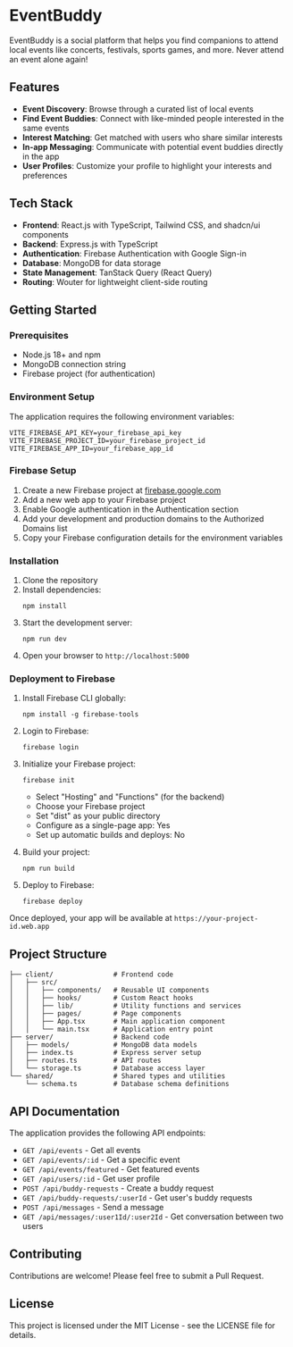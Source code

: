 # EventBuddy

EventBuddy is a social platform that helps you find companions to attend local events like concerts, festivals, sports games, and more. Never attend an event alone again!

## Features

- **Event Discovery**: Browse through a curated list of local events
- **Find Event Buddies**: Connect with like-minded people interested in the same events
- **Interest Matching**: Get matched with users who share similar interests
- **In-app Messaging**: Communicate with potential event buddies directly in the app
- **User Profiles**: Customize your profile to highlight your interests and preferences

## Tech Stack

- **Frontend**: React.js with TypeScript, Tailwind CSS, and shadcn/ui components
- **Backend**: Express.js with TypeScript
- **Authentication**: Firebase Authentication with Google Sign-in
- **Database**: MongoDB for data storage
- **State Management**: TanStack Query (React Query)
- **Routing**: Wouter for lightweight client-side routing

## Getting Started

### Prerequisites

- Node.js 18+ and npm
- MongoDB connection string
- Firebase project (for authentication)

### Environment Setup

The application requires the following environment variables:

```
VITE_FIREBASE_API_KEY=your_firebase_api_key
VITE_FIREBASE_PROJECT_ID=your_firebase_project_id
VITE_FIREBASE_APP_ID=your_firebase_app_id
```

### Firebase Setup

1. Create a new Firebase project at [firebase.google.com](https://console.firebase.google.com/)
2. Add a new web app to your Firebase project
3. Enable Google authentication in the Authentication section
4. Add your development and production domains to the Authorized Domains list
5. Copy your Firebase configuration details for the environment variables

### Installation

1. Clone the repository
2. Install dependencies:
   ```
   npm install
   ```
3. Start the development server:
   ```
   npm run dev
   ```
4. Open your browser to `http://localhost:5000`

### Deployment to Firebase

1. Install Firebase CLI globally:
   ```
   npm install -g firebase-tools
   ```
   
2. Login to Firebase:
   ```
   firebase login
   ```
   
3. Initialize your Firebase project:
   ```
   firebase init
   ```
   - Select "Hosting" and "Functions" (for the backend)
   - Choose your Firebase project
   - Set "dist" as your public directory
   - Configure as a single-page app: Yes
   - Set up automatic builds and deploys: No
   
4. Build your project:
   ```
   npm run build
   ```
   
5. Deploy to Firebase:
   ```
   firebase deploy
   ```

Once deployed, your app will be available at `https://your-project-id.web.app`

## Project Structure

```
├── client/               # Frontend code
│   ├── src/
│   │   ├── components/   # Reusable UI components
│   │   ├── hooks/        # Custom React hooks
│   │   ├── lib/          # Utility functions and services
│   │   ├── pages/        # Page components
│   │   ├── App.tsx       # Main application component
│   │   └── main.tsx      # Application entry point
├── server/               # Backend code
│   ├── models/           # MongoDB data models
│   ├── index.ts          # Express server setup
│   ├── routes.ts         # API routes
│   └── storage.ts        # Database access layer
└── shared/               # Shared types and utilities
    └── schema.ts         # Database schema definitions
```

## API Documentation

The application provides the following API endpoints:

- `GET /api/events` - Get all events
- `GET /api/events/:id` - Get a specific event
- `GET /api/events/featured` - Get featured events
- `GET /api/users/:id` - Get user profile
- `POST /api/buddy-requests` - Create a buddy request
- `GET /api/buddy-requests/:userId` - Get user's buddy requests
- `POST /api/messages` - Send a message
- `GET /api/messages/:user1Id/:user2Id` - Get conversation between two users

## Contributing

Contributions are welcome! Please feel free to submit a Pull Request.

## License

This project is licensed under the MIT License - see the LICENSE file for details.